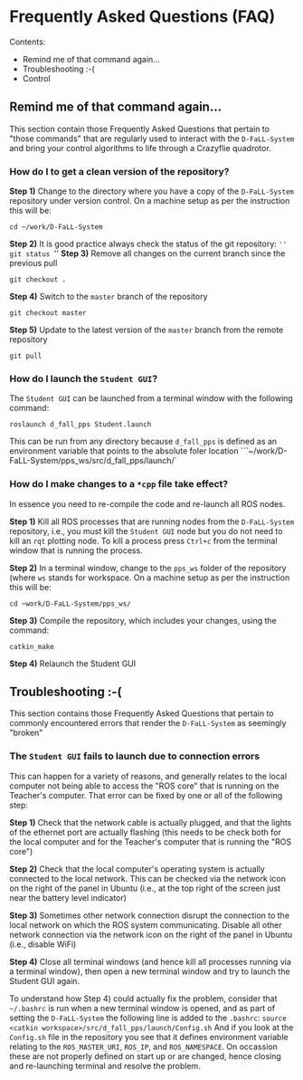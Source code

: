 # Frequently Asked Questions (FAQ)
Contents:
- Remind me of that command again...
- Troubleshooting :-(
- Control

## Remind me of that command again...

This section contain those Frequently Asked Questions that pertain to "those commands" that are regularly used to interact with the ``D-FaLL-System`` and bring your control algorithms to life through a Crazyflie quadrotor.

### How do I to get a clean version of the repository?
<b>Step 1)</b> Change to the directory where you have a copy of the ``D-FaLL-System`` repository under version control. On a machine setup as per the instruction this will be:
```
cd ~/work/D-FaLL-System
```
<b>Step 2)</b> It is good practice always check the status of the git repository:
``''
git status
``''
<b>Step 3)</b> Remove all changes on the current branch since the previous pull
```
git checkout .
```
<b>Step 4)</b> Switch to the ``master`` branch of the repository
```
git checkout master
```
<b>Step 5)</b> Update to the latest version of the ``master`` branch from the remote repository
```
git pull
```

### How do I launch the ``Student GUI``?

The ``Student GUI`` can be launched from a terminal window with the following command:
```
roslaunch d_fall_pps Student.launch
```
This can be run from any directory because ``d_fall_pps`` is defined as an environment variable that points to the absolute foler location ```~/work/D-FaLL-System/pps_ws/src/d_fall_pps/launch/`


### How do I make changes to a ``*cpp`` file take effect?
In essence you need to re-compile the code and re-launch all ROS nodes.

<b>Step 1)</b> Kill all ROS processes that are running nodes from the ``D-FaLL-System`` repository, i.e., you must kill the ``Student GUI`` node but you do not need to kill an ``rqt`` plotting node. To kill a process press ``Ctrl+c`` from the terminal window that is running the process.

<b>Step 2)</b> In a terminal window, change to the ``pps_ws`` folder of the repository (where ``ws`` stands for workspace. On a machine setup as per the instruction this will be:
```
cd ~work/D-FaLL-System/pps_ws/
``` 
<b>Step 3)</b> Compile the repository, which includes your changes, using the command:
```
catkin_make
```
<b>Step 4)</b> Relaunch the Student GUI


## Troubleshooting :-(

This section contains those Frequently Asked Questions that pertain to commonly encountered errors that render the ``D-FaLL-System`` as seemingly "broken"

### The ``Student GUI`` fails to launch due to connection errors

This can happen for a variety of reasons, and generally relates to the local computer not being able to access the "ROS core" that is running on the Teacher's computer. That error can be fixed by one or all of the following step:

<b>Step 1)</b> Check that the network cable is actually plugged, and that the lights of the ethernet port are actually flashing (this needs to be check both for the local computer and for the Teacher's computer that is running the "ROS core")

<b>Step 2)</b> Check that the local computer's operating system is actually connected to the local network. This can be checked via the network icon on the right of the panel in Ubuntu (i.e., at the top right of the screen just near the battery level indicator)

<b>Step 3)</b> Sometimes other network connection disrupt the connection to the local network on which the ROS system communicating. Disable all other network connection via the network icon on the right of the panel in Ubuntu (i.e., disable WiFi)

<b>Step 4)</b> Close all terminal windows (and hence kill all processes running via a terminal window), then open a new terminal window and try to launch the Student GUI again.

To understand how Step 4) could actually fix the problem, consider that ``~/.bashrc`` is run when a new terminal window is opened, and as part of setting the ``D-FaLL-System`` the following line is added to the  ``.bashrc``:
``
source <catkin workspace>/src/d_fall_pps/launch/Config.sh
``
And if you look at the ``Config.sh`` file in the repository you see that it defines environment variable relating to the ``ROS_MASTER_URI``, ``ROS_IP``, and ``ROS_NAMESPACE``. On occassion these are not properly defined on start up or are changed, hence closing and re-launching terminal and resolve the problem.


